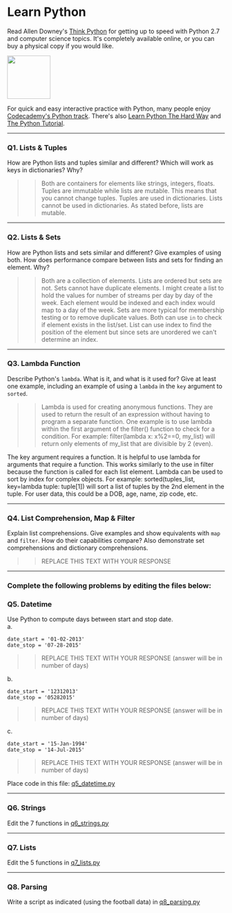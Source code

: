 # Learn Python

Read Allen Downey's [Think Python](http://www.greenteapress.com/thinkpython/) for getting up to speed with Python 2.7 and computer science topics. It's completely available online, or you can buy a physical copy if you would like.

<a href="http://www.greenteapress.com/thinkpython/"><img src="img/think_python.png" style="width: 100px;" target="_blank"></a>

For quick and easy interactive practice with Python, many people enjoy [Codecademy's Python track](http://www.codecademy.com/en/tracks/python). There's also [Learn Python The Hard Way](http://learnpythonthehardway.org/book/) and [The Python Tutorial](https://docs.python.org/2/tutorial/).

---

### Q1. Lists &amp; Tuples

How are Python lists and tuples similar and different? Which will work as keys in dictionaries? Why?

>> Both are containers for elements like strings, integers, floats. Tuples are immutable while lists are mutable. This means that you cannot change tuples. Tuples are used in dictionaries. Lists cannot be used in dictionaries. As stated before, lists are mutable.

---

### Q2. Lists &amp; Sets

How are Python lists and sets similar and different? Give examples of using both. How does performance compare between lists and sets for finding an element. Why?

>> Both are a collection of elements. Lists are ordered but sets are not. Sets cannot have duplicate elements. I might create a list to hold the values for number of streams per day by day of the week. Each element would be indexed and each index would map to a day of the week. Sets are more typical for membership testing or to remove duplicate values. Both can use `in` to check if element exists in the list/set. List can use index to find the position of the element but since sets are unordered we can't determine an index.

---

### Q3. Lambda Function

Describe Python's `lambda`. What is it, and what is it used for? Give at least one example, including an example of using a `lambda` in the `key` argument to `sorted`.

>> Lambda is used for creating anonymous functions. They are used to return the result of an expression without having to program a separate function. One example is to use lambda within the first argument of the filter() function to check for a condition. For example: filter(lambda x: x%2==0, my_list) will return only elements of my_list that are divisible by 2 (even).

The key argument requires a function. It is helpful to use lambda for arguments that require a function. This works similarly to the use in filter because the function is called for each list element. Lambda can be used to sort by index for complex objects. For example: sorted(tuples_list, key=lambda tuple: tuple[1]) will sort a list of tuples by the 2nd element in the tuple. For user data, this could be a DOB, age, name, zip code, etc.

---

### Q4. List Comprehension, Map &amp; Filter

Explain list comprehensions. Give examples and show equivalents with `map` and `filter`. How do their capabilities compare? Also demonstrate set comprehensions and dictionary comprehensions.

>> REPLACE THIS TEXT WITH YOUR RESPONSE

---

### Complete the following problems by editing the files below:

### Q5. Datetime
Use Python to compute days between start and stop date.   
a.  

```
date_start = '01-02-2013'    
date_stop = '07-28-2015'
```

>> REPLACE THIS TEXT WITH YOUR RESPONSE (answer will be in number of days)

b.  
```
date_start = '12312013'  
date_stop = '05282015'  
```

>> REPLACE THIS TEXT WITH YOUR RESPONSE (answer will be in number of days)

c.  
```
date_start = '15-Jan-1994'      
date_stop = '14-Jul-2015'  
```

>> REPLACE THIS TEXT WITH YOUR RESPONSE  (answer will be in number of days)

Place code in this file: [q5_datetime.py](python/q5_datetime.py)

---

### Q6. Strings
Edit the 7 functions in [q6_strings.py](python/q6_strings.py)

---

### Q7. Lists
Edit the 5 functions in [q7_lists.py](python/q7_lists.py)

---

### Q8. Parsing
Write a script as indicated (using the football data) in [q8_parsing.py](python/q8_parsing.py)





